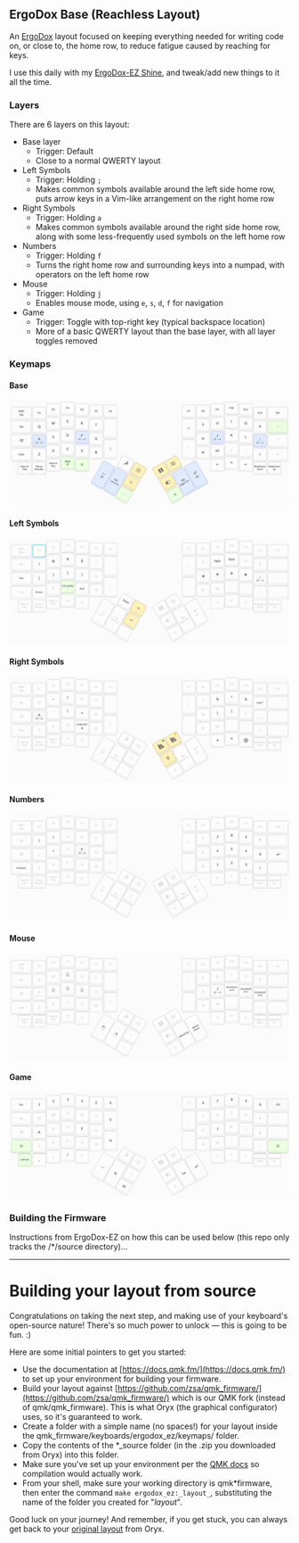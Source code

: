 ## ErgoDox Base (Reachless Layout)

An [ErgoDox](https://www.ergodox.io/) layout focused on keeping everything needed for writing code on, or close to, the home row, to reduce fatigue caused by reaching for keys.

I use this daily with my [ErgoDox-EZ Shine](https://ergodox-ez.com/), and tweak/add new things to it all the time.

### Layers

There are 6 layers on this layout:
- Base layer
  - Trigger: Default
  - Close to a normal QWERTY layout
- Left Symbols
  - Trigger: Holding `;`
  - Makes common symbols available around the left side home row, puts arrow keys in a Vim-like arrangement on the right home row
- Right Symbols
  - Trigger: Holding `a`
  - Makes common symbols available around the right side home row, along with some less-frequently used symbols on the left home row
- Numbers
  - Trigger: Holding `f`
  - Turns the right home row and surrounding keys into a numpad, with operators on the left home row
- Mouse
  - Trigger: Holding `j`
  - Enables mouse mode, using `e`, `s`, `d`, `f` for navigation
- Game
  - Trigger: Toggle with top-right key (typical backspace location)
  - More of a basic QWERTY layout than the base layer, with all layer toggles removed


### Keymaps

#### Base

![Base Layout](./docs/keymap-base.png)


#### Left Symbols

![Left Symbols Layout](./docs/keymap-ls.png)


#### Right Symbols

![Right Symbols Layout](./docs/keymap-rs.png)


#### Numbers

![Numbers Layout](./docs/keymap-num.png)


#### Mouse

![Mouse Layout](./docs/keymap-mouse.png)

#### Game

![Game Layout](./docs/keymap-game.png)


### Building the Firmware

Instructions from ErgoDox-EZ on how this can be used below (this repo only tracks the /*/source directory)...

---

# Building your layout from source

Congratulations on taking the next step, and making use of your keyboard's open-source nature! There's so much power to unlock — this is going to be fun. :)

Here are some initial pointers to get you started:

- Use the documentation at [https://docs.qmk.fm/](https://docs.qmk.fm/) to set up your environment for building your firmware.
- Build your layout against [https://github.com/zsa/qmk_firmware/](https://github.com/zsa/qmk_firmware/) which is our QMK fork (instead of qmk/qmk_firmware). This is what Oryx (the graphical configurator) uses, so it's guaranteed to work.
- Create a folder with a simple name (no spaces!) for your layout inside the qmk_firmware/keyboards/ergodox_ez/keymaps/ folder.
- Copy the contents of the \*\_source folder (in the .zip you downloaded from Oryx) into this folder.
- Make sure you've set up your environment per the [QMK docs](https://docs.qmk.fm/#/newbs_getting_started?id=set-up-your-environment) so compilation would actually work.
- From your shell, make sure your working directory is qmk*firmware, then enter the command `make ergodox_ez:_layout_`, substituting the name of the folder you created for "_layout_".

Good luck on your journey! And remember, if you get stuck, you can always get back to your [original layout](https://configure.ergodox-ez.com/ergodox-ez/layouts/nmyxJ/0KGR4/0) from Oryx.
